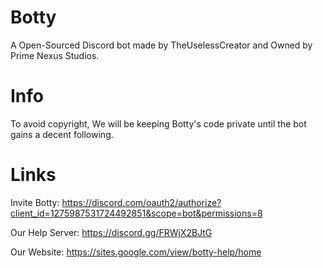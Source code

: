 # Botty
A Open-Sourced Discord bot made by TheUselessCreator and Owned by Prime Nexus Studios.

# Info 
To avoid copyright, We will be keeping Botty's code private until the bot gains a decent following.

# Links 
Invite Botty: https://discord.com/oauth2/authorize?client_id=1275987531724492851&scope=bot&permissions=8

Our Help Server: https://discord.gg/FRWjX2BJtG

Our Website: https://sites.google.com/view/botty-help/home
